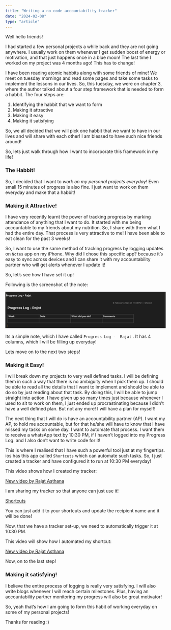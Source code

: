 ```yaml
---
title: "Writing a no code accountability tracker"
date: "2024-02-08"
type: "article"
---
```


Well hello friends!

I had started a few personal projects a while back and they are not going anywhere. I usually work on them whenever I get sudden boost of energy or motivation, and that just happens once in a blue moon! The last time I worked on my project was 4 months ago! This has to change!

I have been reading atomic habbits along with some friends of mine! We meet on tuesday mornings and read some pages and take some tasks to implement the lessons in our lives. So, this tuesday, we were on chapter 3, where the author talked about a four step framework that is needed to form a habbit. The four steps are:

1. Identifying the habbit that we want to form
2. Making it attractive
3. Making it easy
4. Making it satisfying

So, we all decided that we will pick one habbit that we want to have in our lives and will share with each other! I am blessed to have such nice friends around!

So, lets just walk through how I want to incorporate this framework in my life!

### The Habbit!

So, I decided that I want to *work on my personal projects everyday*! Even small 15 minutes of progress is also fine. I just want to work on them everyday and make that a habbit! 

### Making it Attractive!

I have very recently learnt the power of tracking progress by marking attendance of anything that I want to do. It started with me being accountable to my friends about my nutrition. So, I share with them what I had the entire day. That process is very attractive to me! I have been able to eat clean for the past 3 weeks!

So, I want to use the same method of tracking progress by logging updates on `Notes`  app on my iPhone. Why did I chose this specific app? because it’s easy to sync across devices and I can share it with my accountability partner who will get alerts whenever I update it! 

So, let’s see how I have set it up!

Following is the screenshot of the note:

![Untitled](Writing%20a%20no%20code%20accountability%20tracker%20cbbd1fce986c44f58aa569c97d1c33ad/Untitled.png)

Its a simple note, which I have called `Progress Log -  Rajat`  . It has 4 columns, which I will be filling up everyday!

Lets move on to the next two steps!

### Making it Easy!

I will break down my projects to very well defined tasks. I will be defining them in such a way that there is no ambiguity when I pick them up. I should be able to read all the details that I want to implement and should be able to do so by just reading about that task. By doing this, I will be able to jump straight into action. I have given up so many times just because whenever I used to sit to work on them, I just ended up procrastinating because I didn’t have a well defined plan. But not any more! I will have a plan for myself!

The next thing that I will do is have an accountability partner (AP). I want my AP, to hold me accountable, but for that he/she will have to know that I have missed my tasks on some day. I want to automate that process. I want them to receive a whatsApp text by 10:30 PM, if I haven’t logged into my Progress Log. and I also don’t want to write code for it!

This is where I realised that I have such a powerful tool just at my fingertips. ios has this app called `Shortcuts`  which can automate such tasks. So, I just created a tracker and have configured it to run at 10:30 PM everyday!

This video shows how I created my tracker: 

[New video by Rajat Asthana](https://photos.app.goo.gl/seh8zG1wnsNUoPpR9)

I am sharing my tracker so that anyone can just use it! 

[Shortcuts](https://www.icloud.com/shortcuts/6bf7ae43ef1241b583f38e433f1b43dc)

You can just add it to your shortcuts and update the recipient name and it will be done!

Now, that we have a tracker set-up, we need to automatically trigger it at 10:30 PM.

This video will show how I automated my shortcut: 

[New video by Rajat Asthana](https://photos.app.goo.gl/qtPKK7CDuNVZfuxT9)

Now, on to the last step!

### Making it satisfying!

I believe the entire process of logging is really very satisfying. I will also write blogs whenever I will reach certain milestones. Plus, having an accountability partner monitoring my progress will also be great motivator!

So, yeah that’s how I am going to form this habit of working everyday on some of my personal projects! 

Thanks for reading :)
